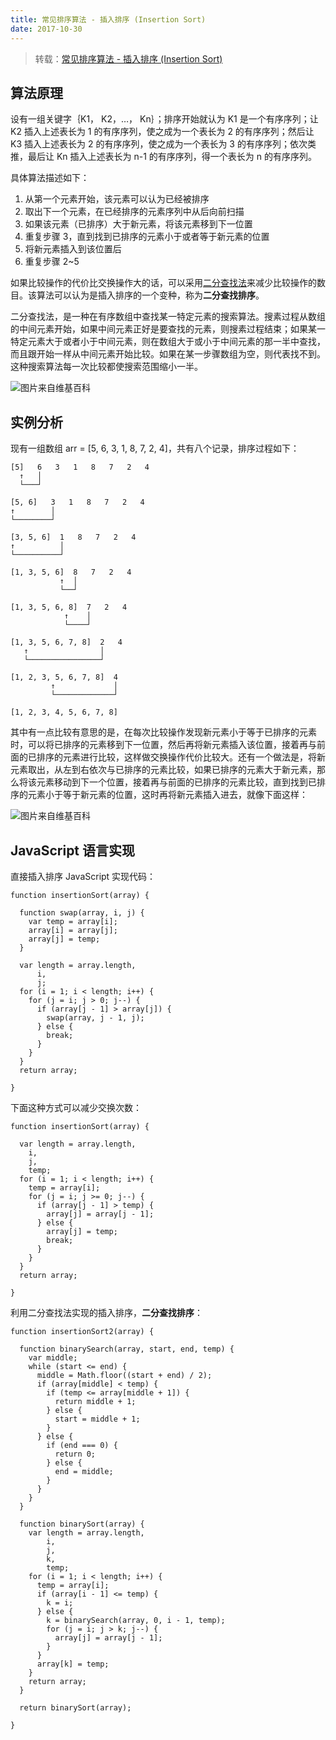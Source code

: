 ```yaml
---
title: 常见排序算法 - 插入排序 (Insertion Sort)
date: 2017-10-30
---
```

> 转载：[常见排序算法 - 插入排序 (Insertion Sort)](http://bubkoo.com/2014/01/14/sort-algorithm/insertion-sort/)

## 算法原理

设有一组关键字｛K1， K2，…， Kn｝；排序开始就认为 K1 是一个有序序列；让 K2 插入上述表长为 1 的有序序列，使之成为一个表长为 2 的有序序列；然后让 K3 插入上述表长为 2 的有序序列，使之成为一个表长为 3 的有序序列；依次类推，最后让 Kn 插入上述表长为 n-1 的有序序列，得一个表长为 n 的有序序列。

具体算法描述如下：

1. 从第一个元素开始，该元素可以认为已经被排序
2. 取出下一个元素，在已经排序的元素序列中从后向前扫描
3. 如果该元素（已排序）大于新元素，将该元素移到下一位置
4. 重复步骤 3，直到找到已排序的元素小于或者等于新元素的位置
5. 将新元素插入到该位置后
6. 重复步骤 2~5

如果比较操作的代价比交换操作大的话，可以采用[二分查找法](http://zh.wikipedia.org/wiki/%E4%BA%8C%E5%88%86%E6%9F%A5%E6%89%BE%E6%B3%95)来减少比较操作的数目。该算法可以认为是插入排序的一个变种，称为**二分查找排序**。

二分查找法，是一种在有序数组中查找某一特定元素的搜索算法。搜素过程从数组的中间元素开始，如果中间元素正好是要查找的元素，则搜素过程结束；如果某一特定元素大于或者小于中间元素，则在数组大于或小于中间元素的那一半中查找，而且跟开始一样从中间元素开始比较。如果在某一步骤数组为空，则代表找不到。这种搜索算法每一次比较都使搜索范围缩小一半。

![图片来自维基百科](https://static.akali.xyz/rikka/Insertion_sort_animation.gif)

## 实例分析

现有一组数组 arr = [5, 6, 3, 1, 8, 7, 2, 4]，共有八个记录，排序过程如下：

```
[5]   6   3   1   8   7   2   4
  ↑   │
  └───┘

[5, 6]   3   1   8   7   2   4
↑        │
└────────┘

[3, 5, 6]  1   8   7   2   4
↑          │
└──────────┘

[1, 3, 5, 6]  8   7   2   4
           ↑  │
           └──┘

[1, 3, 5, 6, 8]  7   2   4
            ↑    │
            └────┘

[1, 3, 5, 6, 7, 8]  2   4
   ↑                │
   └────────────────┘

[1, 2, 3, 5, 6, 7, 8]  4
         ↑             │
         └─────────────┘

[1, 2, 3, 4, 5, 6, 7, 8]
```

其中有一点比较有意思的是，在每次比较操作发现新元素小于等于已排序的元素时，可以将已排序的元素移到下一位置，然后再将新元素插入该位置，接着再与前面的已排序的元素进行比较，这样做交换操作代价比较大。还有一个做法是，将新元素取出，从左到右依次与已排序的元素比较，如果已排序的元素大于新元素，那么将该元素移动到下一个位置，接着再与前面的已排序的元素比较，直到找到已排序的元素小于等于新元素的位置，这时再将新元素插入进去，就像下面这样：

![图片来自维基百科](https://static.akali.xyz/rikka/220px-Insertion-sort-example-300px.gif)

## JavaScript 语言实现

直接插入排序 JavaScript 实现代码：

```
function insertionSort(array) {

  function swap(array, i, j) {
    var temp = array[i];
    array[i] = array[j];
    array[j] = temp;
  }

  var length = array.length,
      i,
      j;
  for (i = 1; i < length; i++) {
    for (j = i; j > 0; j--) {
      if (array[j - 1] > array[j]) {
        swap(array, j - 1, j);
      } else {
        break;
      }
    }
  }
  return array;

}
```

下面这种方式可以减少交换次数：

```
function insertionSort(array) {

  var length = array.length,
    i,
    j,
    temp;
  for (i = 1; i < length; i++) {
    temp = array[i];
    for (j = i; j >= 0; j--) {
      if (array[j - 1] > temp) {
        array[j] = array[j - 1];
      } else {
        array[j] = temp;
        break;
      }
    }
  }
  return array;

}
```

利用二分查找法实现的插入排序，**二分查找排序**：

```
function insertionSort2(array) {

  function binarySearch(array, start, end, temp) {
    var middle;
    while (start <= end) {
      middle = Math.floor((start + end) / 2);
      if (array[middle] < temp) {
        if (temp <= array[middle + 1]) {
          return middle + 1;
        } else {
          start = middle + 1;
        }
      } else {
        if (end === 0) {
          return 0;
        } else {
          end = middle;
        }
      }
    }
  }

  function binarySort(array) {
    var length = array.length,
        i,
        j,
        k,
        temp;
    for (i = 1; i < length; i++) {
      temp = array[i];
      if (array[i - 1] <= temp) {
        k = i;
      } else {
        k = binarySearch(array, 0, i - 1, temp);
        for (j = i; j > k; j--) {
          array[j] = array[j - 1];
        }
      }
      array[k] = temp;
    }
    return array;
  }

  return binarySort(array);

}
```
